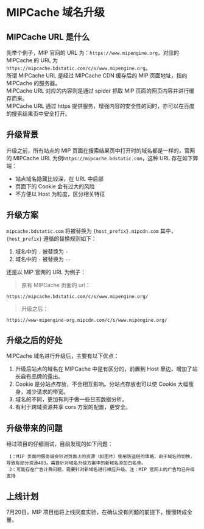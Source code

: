 # MIPCache 域名升级

## MIPCache URL 是什么

先举个例子，MIP 官网的 URL 为：`https://www.mipengine.org`，对应的 MIPCache 的 URL 为   `https://mipcache.bdstatic.com/c/s/www.mipengine.org`。   
所谓 MIPCache URL 是经过 MIPCache CDN 缓存后的 MIP 页面地址，指向 MIPCache 的服务器。   
MIPCache URL 对应的内容则是通过 spider 抓取 MIP 页面的网页内容并进行缓存而来。   
MIPCache URL 通过 https 提供服务，增强内容的安全性的同时，亦可以在百度的搜索结果页中安全打开。       
## 升级背景 

升级之前，所有站点的 MIP 页面在搜索结果页中打开时的域名都是一样的，官网的 MIPCache URL 为例`https://mipcache.bdstatic.com`，这种 URL 存在如下弊端：   

- 站点域名隐藏比较深，在 URL 中后部
- 页面下的 Cookie 会有过大的风险
- 不方便以 Host 为粒度，区分相关特征

## 升级方案

`mipcache.bdstatic.com` 将被替换为 `{host_prefix}.mipcdn.com`
其中，`{host_prefix}` 遵循的替换规则如下：

1. 域名中的 `.` 被替换为 `-`  
2. 域名中的 `-` 被替换为 `--` 

还是以 MIP 官网的 URL 为例子：

> 原有 MIPCache 页面的 url：

```
https://mipcache.bdstatic.com/c/s/www.mipengine.org/
```

> 升级之后： 
     
```
https://www-mipengine-org.mipcdn.com/c/s/www.mipengine.org/
```

## 升级之后的好处 

MIPCache 域名进行升级后，主要有以下优点：
1. 升级后站点的域名在 MIPCache 中是有区分的，前置到 Host 里边，增加了站长自有品牌的露出。
2. Cookie 是分站点存放，不会相互影响。分站点存放也可以使 Cookie 大幅瘦身，减少请求的带宽。
3. 域名的不同，更加有利于做一些日志数据分析。
4. 有利于跨域资源共享 cors 方案的配置，更安全。

## 升级带来的问题

经过项目的仔细测试，目前发现的如下问题： 

     1：MIP 页面的服务端会针对页面上的资源（如图片）使用防盗链的策略，由于域名的切换，导致有部分资源403。需要针对域名升级方案中的新域名添加白名单。
     2：可能存在广告计费问题，需要针对新域名进行相应升级。注：MIP 官网上的广告均已升级支持

## 上线计划

7月20日，MIP 项目组将上线灰度实验，在确认没有问题的前提下，慢慢转成全量。


